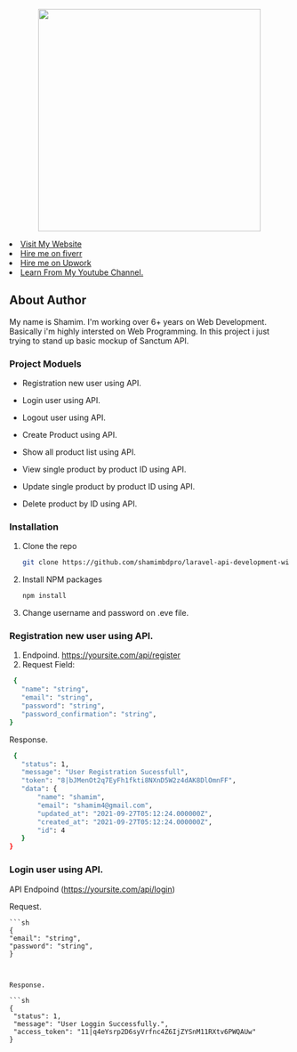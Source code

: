 <p align="center"><a href="https://laravel.com" target="_blank"><img src="https://raw.githubusercontent.com/laravel/art/master/logo-lockup/5%20SVG/2%20CMYK/1%20Full%20Color/laravel-logolockup-cmyk-red.svg" width="400"></a></p>

<div class="button-group minor-group">
    <li><a target="_blank" href="https://codepopular.com" class="big button primary">Visit My Website</a> </li>
    <li><a target="_blank" href="https://www.fiverr.com/shamimtpi?up_rollout=true" class="big button">Hire me on fiverr</a></li>
    <li><a target="_blank" href="https://www.upwork.com/freelancers/~017fb32e9d045c4ef3" class="big button">Hire me on Upwork</a></li>
    <li><a target="_blank" href="https://www.youtube.com/codepopular?sub_confirmation=1" class="big button">Learn From My Youtube Channel.</a></li>
</div>


## About Author

My name is Shamim. I'm working over 6+ years on Web Development. Basically i'm highly intersted on Web Programming. In this project i just trying to stand up basic mockup of Sanctum API. 


### Project Moduels

- Registration new user using API.
- Login user using API.
- Logout user using API.

- Create Product using API.
- Show all product list using API.
- View single product by product ID using API. 
- Update single product by product ID using API.
- Delete product by ID using API.

### Installation

1. Clone the repo
   ```sh
   git clone https://github.com/shamimbdpro/laravel-api-development-with-sanctum-package.git
   ```
2. Install NPM packages
   ```sh
   npm install
   ```
3. Change username and password on .eve file.


### Registration new user using API.
1. Endpoind. https://yoursite.com/api/register
2. Request Field:
 
 ```sh
  {
    "name": "string",
    "email": "string",
    "password": "string",
    "password_confirmation": "string",
}
   ```

Response.
   
 ```sh
  {
    "status": 1,
    "message": "User Registration Sucessfull",
    "token": "8|bJMenOt2q7EyFh1fkti8NXnD5W2z4dAK8DlOmnFF",
    "data": {
        "name": "shamim",
        "email": "shamim4@gmail.com",
        "updated_at": "2021-09-27T05:12:24.000000Z",
        "created_at": "2021-09-27T05:12:24.000000Z",
        "id": 4
    }
}
   ```


   ### Login user using API.
   API Endpoind (https://yoursite.com/api/login)

   Request.

    ```sh
    {
    "email": "string",
    "password": "string",
    }
   ```


   Response.
   
 ```sh
{
    "status": 1,
    "message": "User Loggin Successfully.",
    "access_token": "11|q4eYsrp2D6syVrfnc4Z6IjZYSnM11RXtv6PWQAUw"
}
   ```